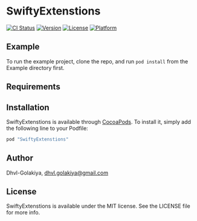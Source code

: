 # SwiftyExtenstions

[![CI Status](http://img.shields.io/travis/Dhvl-Golakiya/SwiftyExtenstions.svg?style=flat)](https://travis-ci.org/Dhvl-Golakiya/SwiftyExtenstions)
[![Version](https://img.shields.io/cocoapods/v/SwiftyExtenstions.svg?style=flat)](http://cocoapods.org/pods/SwiftyExtenstions)
[![License](https://img.shields.io/cocoapods/l/SwiftyExtenstions.svg?style=flat)](http://cocoapods.org/pods/SwiftyExtenstions)
[![Platform](https://img.shields.io/cocoapods/p/SwiftyExtenstions.svg?style=flat)](http://cocoapods.org/pods/SwiftyExtenstions)

## Example

To run the example project, clone the repo, and run `pod install` from the Example directory first.

## Requirements

## Installation

SwiftyExtenstions is available through [CocoaPods](http://cocoapods.org). To install
it, simply add the following line to your Podfile:

```ruby
pod "SwiftyExtenstions"
```

## Author

Dhvl-Golakiya, dhvl.golakiya@gmail.com

## License

SwiftyExtenstions is available under the MIT license. See the LICENSE file for more info.
